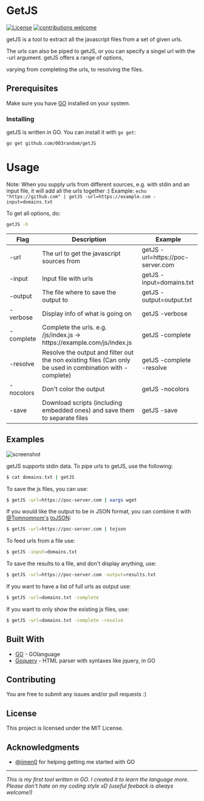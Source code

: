 # GetJS
[![License](https://img.shields.io/badge/license-MIT-_red.svg)](https://opensource.org/licenses/MIT)
[![contributions welcome](https://img.shields.io/badge/contributions-welcome-brightgreen.svg?style=flat)](https://github.com/003random/getJS/issues)

getJS is a tool to extract all the javascript files from a set of given urls.

The urls can also be piped to getJS, or you can specify a singel url with the -url argument. getJS offers a range of options,

varying from completing the urls, to resolving the files.

## Prerequisites

Make sure you have [GO](https://golang.org/) installed on your system.

### Installing

getJS is written in GO. You can install it with `go get`:

```
go get github.com/003random/getJS
```

# Usage
Note: When you supply urls from different sources, e.g. with stdin and an input file, it will add all the urls together :)
Example: `echo "https://github.com" | getJS -url=https://example.com -input=domains.txt`

To get all  options, do:
```bash
getJS -h
```


| Flag | Description | Example |
|------|-------------|---------|
| -url   | The url to get the javascript sources from | getJS -url=htt<span></span>ps://poc-server.com |
| -input   | Input file with urls            | getJS -input=domains.txt |
| -output   | The file where to save the output to        | getJS -output=output.txt |
| -verbose  | Display info of what is going on           | getJS -verbose |
| -complete  | Complete the urls. e.g. /js/index.js -> htt<span></span>ps://example.<span></span>com/js/index.js  | getJS -complete |
| -resolve   | Resolve the output and filter out the non existing files (Can only be used in combination with -complete)   | getJS -complete -resolve |
| -nocolors   | Don't color the output   | getJS -nocolors |
| -save   | Download scripts (including embedded ones) and save them to separate files   | getJS -save |

## Examples

 ![screenshot](https://poc-server.com/getJS/screenshot_.png)


getJS supports stdin data. To pipe urls to getJS, use the following:

```bash
$ cat domains.txt | getJS
```

To save the js files, you can use:
```bash
$ getJS -url=https://poc-server.com | xargs wget
```

If you would like the output to be in JSON format, you can combine it with [@Tomnomnom's](https://github.com/tomnomnom) [toJSON](https://github.com/tomnomnom/hacks/tree/master/tojson):
```bash
$ getJS -url=https://poc-server.com | tojson
```

To feed urls from a file use:
```bash
$ getJS -input=domains.txt
```

To save the results to a file, and don't display anything, use:
```bash
$ getJS -url=https://poc-server.com -output=results.txt
```

If you want to have a list of full urls as output use:
```bash
$ getJS -url=domains.txt -complete
```

If you want to only show the existing js files, use:
```bash
$ getJS -url=domains.txt -complete -resolve
```

## Built With

* [GO](http://golang.org/) - GOlanguage
* [Goquery](https://github.com/PuerkitoBio/goquery) - HTML parser with syntaxes like jquery, in GO


## Contributing

You are free to submit any issues and/or pull requests :)

## License

This project is licensed under the MIT License.

## Acknowledgments

* [@jimen0](https://github.com/jimen0) for helping getting me started with GO


---

*This is my first tool written in GO. I created it to learn the language more. Please don't hate on my coding style xD (useful feeback is always welcome!)*
